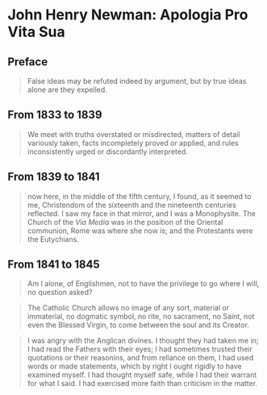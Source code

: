 # John Henry Newman: Apologia Pro Vita Sua

## Preface

> False ideas may be refuted indeed by argument, but by true ideas alone are they expelled.

## From 1833 to 1839

> We meet with truths overstated or misdirected, matters of detail variously taken, facts incompletely proved or applied, and rules inconsistently urged or discordantly interpreted.

## From 1839 to 1841

> now here, in the middle of the fifth century, I found, as it seemed to me, Christendom of the sixteenth and the nineteenth centuries reflected. I saw my face in that mirror, and I was a Monophysite. The Church of the _Via Media_ was in the position of the Oriental communion, Rome was where she now is; and the Protestants were the Eutychians.

## From 1841 to 1845

> Am I alone, of Englishmen, not to have the privilege to go where I will, no question asked?

> The Catholic Church allows no image of any sort, material or immaterial, no dogmatic symbol, no rite, no sacrament, no Saint, not even the Blessed Virgin, to come between the soul and its Creator.

> I was angry with the Anglican divines. I thought they had taken me in; I had read the Fathers with their eyes; I had sometimes trusted their quotations or their reasonins, and from reliance on them, I had used words or made statements, which by right I ought rigidly to have examined myself. I had thought myself safe, while I had their warrant for what I said. I had exercised more faith than criticism in the matter.